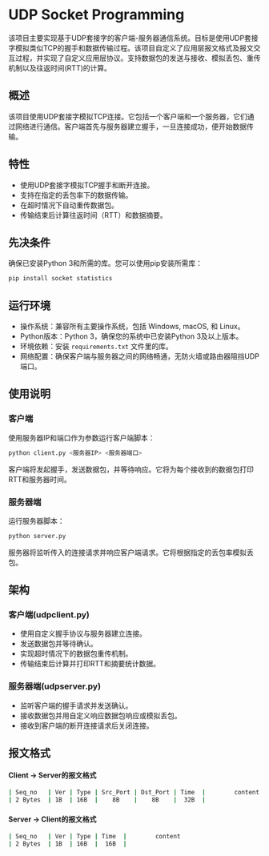 # UDP Socket Programming

该项目主要实现基于UDP套接字的客户端-服务器通信系统。目标是使用UDP套接字模拟类似TCP的握手和数据传输过程。该项目自定义了应用层报文格式及报文交互过程，并实现了自定义应用层协议。支持数据包的发送与接收、模拟丢包、重传机制以及往返时间(RTT)的计算。

## 概述

该项目使用UDP套接字模拟TCP连接。它包括一个客户端和一个服务器，它们通过网络进行通信。客户端首先与服务器建立握手，一旦连接成功，便开始数据传输。

## 特性

- 使用UDP套接字模拟TCP握手和断开连接。
- 支持在指定的丢包率下的数据传输。
- 在超时情况下自动重传数据包。
- 传输结束后计算往返时间（RTT）和数据摘要。

## 先决条件

确保已安装Python 3和所需的库。您可以使用pip安装所需库：

```python
pip install socket statistics 
```

## 运行环境

- 操作系统：兼容所有主要操作系统，包括 Windows, macOS, 和 Linux。
- Python版本：Python 3，确保您的系统中已安装Python 3及以上版本。
- 环境依赖：安装 `requirements.txt` 文件里的库。
- 网络配置：确保客户端与服务器之间的网络畅通，无防火墙或路由器阻挡UDP端口。

## 使用说明

### 客户端

使用服务器IP和端口作为参数运行客户端脚本：

```python
python client.py <服务器IP> <服务器端口>
```

客户端将发起握手，发送数据包，并等待响应。它将为每个接收到的数据包打印RTT和服务器时间。

### 服务器端

运行服务器脚本：

```python
python server.py
```

服务器将监听传入的连接请求并响应客户端请求。它将根据指定的丢包率模拟丢包。

## 架构

### 客户端(udpclient.py)

- 使用自定义握手协议与服务器建立连接。
- 发送数据包并等待确认。
- 实现超时情况下的数据包重传机制。
- 传输结束后计算并打印RTT和摘要统计数据。

### 服务器端(udpserver.py)

- 监听客户端的握手请求并发送确认。
- 接收数据包并用自定义响应数据包响应或模拟丢包。
- 接收到客户端的断开连接请求后关闭连接。

## 报文格式

#### Client -> Server的报文格式

```bash
| Seq_no   | Ver | Type | Src_Port | Dst_Port | Time  |        content
| 2 Bytes  | 1B  | 16B  |    8B    |    8B    |  32B  |
```

#### Server -> Client的报文格式

```bash
| Seq_no   | Ver | Type | Time  |        content
| 2 Bytes  | 1B  | 16B  |  16B  |
```

